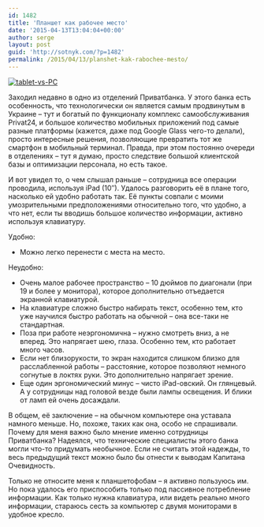 ```yaml
---
id: 1482
title: 'Планшет как рабочее место'
date: '2015-04-13T13:04:04+00:00'
author: serge
layout: post
guid: 'http://sotnyk.com/?p=1482'
permalink: /2015/04/13/planshet-kak-rabochee-mesto/
---
```


[![tablet-vs-PC](https://sotnyk.github.io/wp-content/uploads/2015/04/tablet-vs-PC-300x153.jpg)](https://sotnyk.github.io/wp-content/uploads/2015/04/tablet-vs-PC.jpg)

Заходил недавно в одно из отделений Приватбанка. У этого банка есть особенность, что технологически он является самым продвинутым в Украине – тут и богатый по функционалу комплекс самообслуживания Privat24, и большое количество мобильных приложений под самые разные платформы (кажется, даже под Google Glass чего-то делали), просто интересные решения, позволяющие превратить тот же смартфон в мобильный терминал. Правда, при этом постоянно очереди в отделениях – тут я думаю, просто следствие большой клиентской базы и оптимизации персонала, но есть такое.

И вот увидел то, о чем слышал раньше – сотрудница все операции проводила, используя iPad (10″). Удалось разговорить её в плане того, насколько ей удобно работать так. Её пункты совпали с моими умозрительными предположениями относительно того, что удобно, а что нет, если ты вводишь большое количество информации, активно используя клавиатуру.

Удобно:

- Можно легко перенести с места на место.

Неудобно:

- Очень малое рабочее пространство – 10 дюймов по диагонали (при 19 и более у монитора), которое дополнительно отъедается экранной клавиатурой.
- На клавиатуре сложно быстро набирать текст, особенно тем, кто уже научился быстро работать на обычной – она все-таки не стандартная.
- Поза при работе неэргономична – нужно смотреть вниз, а не вперед. Это напрягает шею, глаза. Особенно тем, кто работает много часов.
- Если нет близорукости, то экран находится слишком близко для расслабленной работы – расстояние, которое позволяют немного согнутые в локтях руки. Это дополнительно напрягает зрение.
- Еще один эргономический минус – чисто iPad-овский. Он глянцевый. А у сотрудницы над головой везде были лампы освещения. И блики от ламп ей очень досаждали.

В общем, её заключение – на обычном компьютере она уставала намного меньше. Но, похоже, таких как она, особо не спрашивали. Почему для меня важно было мнение именно сотрудницы Приватбанка? Надеялся, что технические специалисты этого банка могли что-то придумать необычное. Если не считать этой надежды, то весь предыдущий текст можно было бы отнести к выводам Капитана Очевидность.

Только не относите меня к планшетофобам – я активно пользуюсь им. Но пока удалось его приспособить только под пассивное потребление информации. Как только нужна клавиатура, или видеть реально много информации, стараюсь сесть за компьютер с двумя мониторами в удобное кресло.